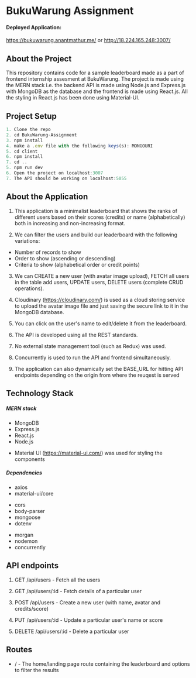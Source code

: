 # BukuWarung Assignment

#### Deployed Application:

https://bukuwarung.anantmathur.me/
or
http://18.224.165.248:3007/

## About the Project

This repository contains code for a sample leaderboard made as a part of frontend internship assesment at BukuWarung. The project is made using the MERN stack i.e. the backend API is made using Node.js and Express.js with MongoDB as the database and the frontend is made using React.js. All the styling in React.js has been done using Material-UI.

## Project Setup

```javascript
1. Clone the repo
2. cd BukuWarung-Assignment
3. npm install
4. make a .env file with the following keys(s): MONGOURI
5. cd client
6. npm install
7. cd ..
5. npm run dev
6. Open the project on localhost:3007
7. The API should be working on localhost:5055
```

## About the Application

1. This application is a minimalist leaderboard that shows the ranks of different users based on their scores (credits) or name (alphabetically) both in increasing and non-increasing format.

2. We can filter the users and build our leaderboard with the following variations:

- Number of records to show
- Order to show (ascending or descending)
- Criteria to show (alphabetical order or credit points)

3. We can CREATE a new user (with avatar image upload), FETCH all users in the table add users, UPDATE users, DELETE users (complete CRUD operations).

4. Cloudinary (https://cloudinary.com/) is used as a cloud storing service to upload the avatar image file and just saving the secure link to it in the MongoDB database.

5. You can click on the user's name to edit/delete it from the leaderboard.

6. The API is developed using all the REST standards.

7. No external state management tool (such as Redux) was used.

8. Concurrently is used to run the API and frontend simultaneously.

9. The application can also dynamically set the BASE_URL for hitting API endpoints depending on the origin from where the reuqest is served

## Technology Stack

##### MERN stack

- MongoDB
- Express.js
- React.js
- Node.js

* Material UI (https://material-ui.com/) was used for styling the components

##### Dependencies

- axios
- material-ui/core

* cors
* body-parser
* mongoose
* dotenv

- morgan
- nodemon
- concurrently

## API endpoints

1. GET /api/users - Fetch all the users

2. GET /api/users/:id - Fetch details of a particular user

3. POST /api/users - Create a new user (with name, avatar and credits/score)

4. PUT /api/users/:id - Update a particular user's name or score

5. DELETE /api/users/:id - Delete a particular user

## Routes

- / - The home/landing page route containing the leaderboard and options to filter the results
